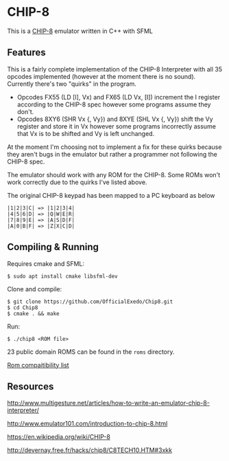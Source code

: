 # CHIP-8

This is a [CHIP-8](https://en.wikipedia.org/wiki/CHIP-8) emulator written in C++ with SFML

## Features

This is a fairly complete implementation of the CHIP-8 Interpreter with all 35 opcodes implemented (however at the moment there is no sound). Currently there's two "quirks" in the program.

- Opcodes FX55 (LD [I], Vx) and FX65 (LD Vx, [I]) increment the I register according to the CHIP-8 spec however some programs assume they don't.
- Opcodes 8XY6 (SHR Vx {, Vy}) and 8XYE (SHL Vx {, Vy}) shift the Vy register and store it in Vx however some programs incorrectly assume that Vx is to be shifted and Vy is left unchanged.

At the moment I'm choosing not to implement a fix for these quirks because they aren't bugs in the emulator but rather a programmer not following the CHIP-8 spec.

The emulator should work with any ROM for the CHIP-8. Some ROMs won't work correctly due to the quirks I've listed above.

The original CHIP-8 keypad has been mapped to a PC keyboard as below

    |1|2|3|C| => |1|2|3|4|
    |4|5|6|D| => |Q|W|E|R|
    |7|8|9|E| => |A|S|D|F|
    |A|0|B|F| => |Z|X|C|D|
    
## Compiling & Running

Requires cmake and SFML:

    $ sudo apt install cmake libsfml-dev

Clone and compile:

    $ git clone https://github.com/OfficialExedo/Chip8.git
    $ cd Chip8
    $ cmake . && make
    
Run:

    $ ./chip8 <ROM file>
    
23 public domain ROMS can be found in the `roms` directory.

[Rom compaitibility list](https://docs.google.com/spreadsheets/d/1-yieuiIF_zLWZBJa7zim8vuR8wYVeWO3ZUuTOS-TD0s/edit?usp=sharing)

## Resources

http://www.multigesture.net/articles/how-to-write-an-emulator-chip-8-interpreter/

http://www.emulator101.com/introduction-to-chip-8.html

https://en.wikipedia.org/wiki/CHIP-8

http://devernay.free.fr/hacks/chip8/C8TECH10.HTM#3xkk
